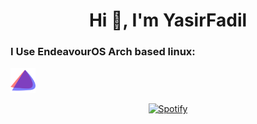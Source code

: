 <h1 align="center">Hi 👋, I'm YasirFadil</h1>

<h3 align="left">I Use EndeavourOS Arch based linux:</h3>
<p>
  <a href="https://endeavouros.com/">
    <img src="https://github.com/endeavouros-team/artwork-images-logo/blob/master/icons/endeavouros-icon.png?raw=true" alt="linux" width="40" height="40"/>   </a>
</p>

<div align="center">

[![Spotify](https://serrspoti-za6d.vercel.app/api/spotify)](https://open.spotify.com/user/serr)

</div>
